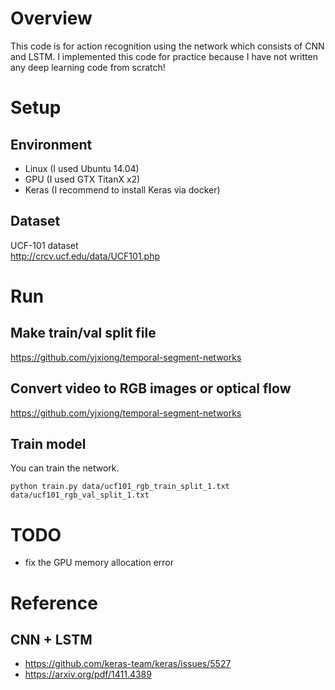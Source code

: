 # Overview
This code is for action recognition using the network which consists of CNN and LSTM.
I implemented this code for practice because I have not written any deep learning code from scratch!

# Setup
## Environment
- Linux (I used Ubuntu 14.04)
- GPU (I used GTX TitanX x2)
- Keras (I recommend to install Keras via docker)

## Dataset
UCF-101 dataset  
http://crcv.ucf.edu/data/UCF101.php

# Run
## Make train/val split file
https://github.com/yjxiong/temporal-segment-networks

## Convert video to RGB images or optical flow
https://github.com/yjxiong/temporal-segment-networks

## Train model
You can train the network.
```Shell
python train.py data/ucf101_rgb_train_split_1.txt data/ucf101_rgb_val_split_1.txt
```

# TODO
- fix the GPU memory allocation error

# Reference
## CNN + LSTM
- https://github.com/keras-team/keras/issues/5527
- https://arxiv.org/pdf/1411.4389
